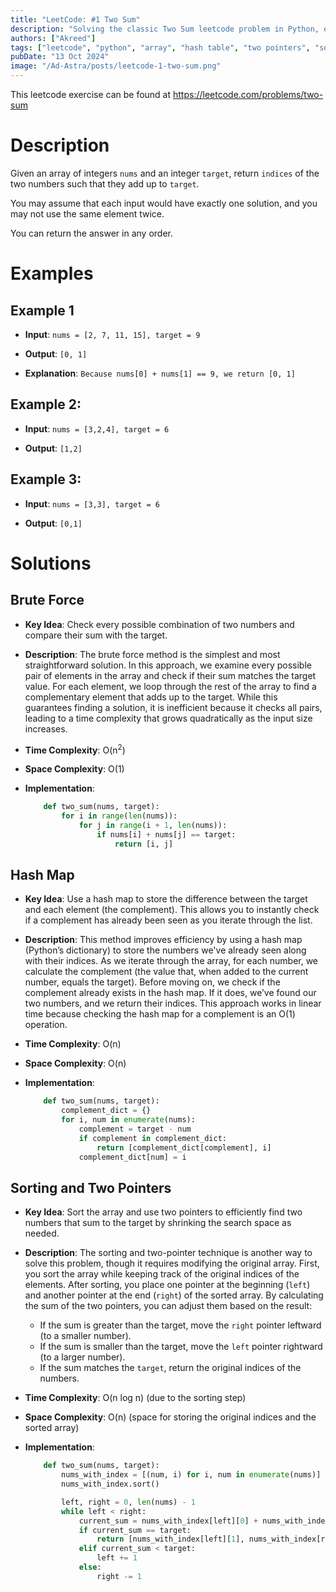 ```yaml
---
title: "LeetCode: #1 Two Sum"
description: "Solving the classic Two Sum leetcode problem in Python, exploring various strategies."
authors: ["Akreed"]
tags: ["leetcode", "python", "array", "hash table", "two pointers", "sorting"]
pubDate: "13 Oct 2024"
image: "/Ad-Astra/posts/leetcode-1-two-sum.png"
---
```


This leetcode exercise can be found at https://leetcode.com/problems/two-sum

# Description

Given an array of integers `nums` and an integer `target`, return `indices` of the two numbers such that they add up to `target`.

You may assume that each input would have exactly one solution, and you may not use the same element twice.

You can return the answer in any order.

# Examples

## Example 1

-   **Input**: `nums = [2, 7, 11, 15], target = 9`

-   **Output**: `[0, 1]`

-   **Explanation**: `Because nums[0] + nums[1] == 9, we return [0, 1]`

## Example 2:

-   **Input**: `nums = [3,2,4], target = 6`

-   **Output**: `[1,2]`

## Example 3:

-   **Input**: `nums = [3,3], target = 6`

-   **Output**: `[0,1]`

# Solutions

## Brute Force

-   **Key Idea**: Check every possible combination of two numbers and compare their sum with the target.
-   **Description**: The brute force method is the simplest and most straightforward solution. In this approach, we examine every possible pair of elements in the array and check if their sum matches the target value. For each element, we loop through the rest of the array to find a complementary element that adds up to the target. While this guarantees finding a solution, it is inefficient because it checks all pairs, leading to a time complexity that grows quadratically as the input size increases.
-   **Time Complexity**: O(n<sup>2</sup>)
-   **Space Complexity**: O(1)
-   **Implementation**:

    ```python
        def two_sum(nums, target):
            for i in range(len(nums)):
                for j in range(i + 1, len(nums)):
                    if nums[i] + nums[j] == target:
                        return [i, j]
    ```

## Hash Map

-   **Key Idea**: Use a hash map to store the difference between the target and each element (the complement). This allows you to instantly check if a complement has already been seen as you iterate through the list.
-   **Description**: This method improves efficiency by using a hash map (Python’s dictionary) to store the numbers we've already seen along with their indices. As we iterate through the array, for each number, we calculate the complement (the value that, when added to the current number, equals the target). Before moving on, we check if the complement already exists in the hash map. If it does, we’ve found our two numbers, and we return their indices. This approach works in linear time because checking the hash map for a complement is an O(1) operation.
-   **Time Complexity**: O(n)
-   **Space Complexity**: O(n)
-   **Implementation**:

    ```python
        def two_sum(nums, target):
            complement_dict = {}
            for i, num in enumerate(nums):
                complement = target - num
                if complement in complement_dict:
                    return [complement_dict[complement], i]
                complement_dict[num] = i
    ```

## Sorting and Two Pointers

-   **Key Idea**: Sort the array and use two pointers to efficiently find two numbers that sum to the target by shrinking the search space as needed.
-   **Description**: The sorting and two-pointer technique is another way to solve this problem, though it requires modifying the original array. First, you sort the array while keeping track of the original indices of the elements. After sorting, you place one pointer at the beginning (`left`) and another pointer at the end (`right`) of the sorted array. By calculating the sum of the two pointers, you can adjust them based on the result:
    -   If the sum is greater than the target, move the `right` pointer leftward (to a smaller number).
    -   If the sum is smaller than the target, move the `left` pointer rightward (to a larger number).
    -   If the sum matches the `target`, return the original indices of the numbers.
-   **Time Complexity**: O(n log n) (due to the sorting step)
-   **Space Complexity**: O(n) (space for storing the original indices and the sorted array)
-   **Implementation**:

    ```python
        def two_sum(nums, target):
            nums_with_index = [(num, i) for i, num in enumerate(nums)]
            nums_with_index.sort()

            left, right = 0, len(nums) - 1
            while left < right:
                current_sum = nums_with_index[left][0] + nums_with_index[right][0]
                if current_sum == target:
                    return [nums_with_index[left][1], nums_with_index[right][1]]
                elif current_sum < target:
                    left += 1
                else:
                    right -= 1
    ```
